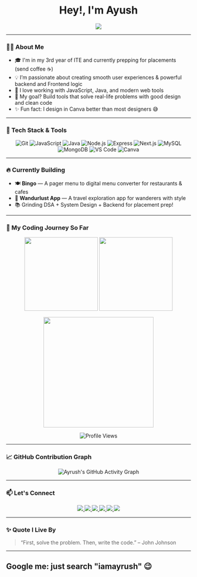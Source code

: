 <h1 align="center">Hey!, I'm Ayush</h1>

<p align="center">
   <img src="https://readme-typing-svg.herokuapp.com?font=Fira+Code&weight=500&size=24&pause=1000&color=00FFFF&center=true&vCenter=true&width=435&lines=Full+Stack+Web+Dev+🚀;Code.+Design.+Deploy.+Repeat.;Always+Learning+🧠;aka+IamAyrush" />
</p>

---

### 👨‍💻 About Me

- 🎓 I'm in my 3rd year of ITE and currently prepping for placements (send coffee ☕)
- 💡 I’m passionate about creating smooth user experiences & powerful backend and Frontend logic
- 🔧 I love working with JavaScript, Java, and modern web tools
- 💭 My goal? Build tools that solve real-life problems with good design and clean code
- ✨ Fun fact: I design in Canva better than most designers 😅

---

### 🚀 Tech Stack & Tools

<div align="center">

  ![Git](https://img.shields.io/badge/Git-F05032?style=for-the-badge&logo=git&logoColor=white)
  ![JavaScript](https://img.shields.io/badge/JavaScript-F7DF1E?style=for-the-badge&logo=javascript&logoColor=black)
  ![Java](https://img.shields.io/badge/Java-ED8B00?style=for-the-badge&logo=java&logoColor=white)
  ![Node.js](https://img.shields.io/badge/Node.js-339933?style=for-the-badge&logo=node.js&logoColor=white)
  ![Express](https://img.shields.io/badge/Express.js-000000?style=for-the-badge&logo=express&logoColor=white)
  ![Next.js](https://img.shields.io/badge/Next.js-000000?style=for-the-badge&logo=next.js&logoColor=white)
  ![MySQL](https://img.shields.io/badge/MySQL-00758F?style=for-the-badge&logo=mysql&logoColor=white)
  ![MongoDB](https://img.shields.io/badge/MongoDB-47A248?style=for-the-badge&logo=mongodb&logoColor=white)
  ![VS Code](https://img.shields.io/badge/VS%20Code-007ACC?style=for-the-badge&logo=visual-studio-code)
  ![Canva](https://img.shields.io/badge/Canva-00C4CC?style=for-the-badge&logo=canva&logoColor=white)

</div>

---

### 🔥 Currently Building

- 🍽️ **Bingo** — A pager menu to digital menu converter for restaurants & cafes  
- 🧭 **Wandurlust App** — A travel exploration app for wanderers with style  
- 📚 Grinding DSA + System Design + Backend for placement prep!

---

### 🧠 My Coding Journey So Far

<p align="center">
  <!-- GitHub Streak -->
  <img src="https://github-readme-streak-stats.herokuapp.com/?user=IamAyrush&theme=tokyonight&hide_border=true" height="200"/>
  
  <!-- GitHub Stats -->
  <img src="https://github-readme-stats.vercel.app/api?username=IamAyrush&show_icons=true&theme=tokyonight&hide_border=true" height="200"/>
</p>

<!-- LeetCode Achievements (Streak Badges) -->
<p align="center">
  <img src="https://leetcard.jacoblin.cool/iamayrush?theme=dark&font=baloo&ext=contest" height="300"/>
</p>

<!-- Profile Views Badge -->
<p align="center">
  <img src="https://komarev.com/ghpvc/?username=IamAyrush&color=blueviolet&style=flat-square" alt="Profile Views" />
</p>


---

### 📈 GitHub Contribution Graph

<p align="center">
  <img src="https://github-readme-activity-graph.vercel.app/graph?username=IamAyrush&bg_color=2e2e2e&color=5c6bc0&line=5c6bc0&point=ffffff&area=true&hide_border=true" alt="Ayrush's GitHub Activity Graph" />
</p>


---

### 📫 Let's Connect

<p align="center">
  <a href="https://github.com/IamAyrush" target="_blank">
    <img src="https://img.shields.io/badge/GitHub-IamAyrush-black?style=for-the-badge&logo=github"/>
  </a>
  <a href="https://www.linkedin.com/in/ayrush/" target="_blank">
    <img src="https://img.shields.io/badge/LinkedIn-IamAyrush-blue?style=for-the-badge&logo=linkedin"/>
  </a>
  <a href="https://www.instagram.com/ayrush.v/" target="_blank">
    <img src="https://img.shields.io/badge/Instagram-%40IamAyrush-purple?style=for-the-badge&logo=instagram"/>
  </a>
  <a href="mailto:ayrush01@gmail.com">
    <img src="https://img.shields.io/badge/Email-Let's+Talk-red?style=for-the-badge&logo=gmail"/>
  </a>
  <a href="https://portfolio-swe-indol.vercel.app" target="_blank">
  <img src="https://img.shields.io/badge/Portfolio-IamAyrush-ff69b4?style=for-the-badge&logo=web&logoColor=white"/>
  </a>
  <a href="https://leetcode.com/u/IamAyrush/" target="_blank">
    <img src="https://img.shields.io/badge/LeetCode-IamAyrush-orange?style=for-the-badge&logo=leetcode"/>
  </a>
</p>

---

### ✨ Quote I Live By

> “First, solve the problem. Then, write the code.” – John Johnson

---
Google me: just search "iamayrush" 😉
---

